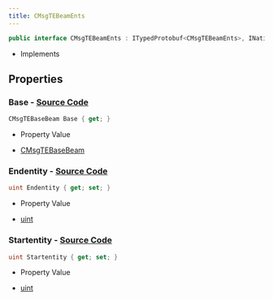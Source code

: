 ```yaml
---
title: CMsgTEBeamEnts
---
```


```csharp
public interface CMsgTEBeamEnts : ITypedProtobuf<CMsgTEBeamEnts>, INativeHandle, INetMessage<CMsgTEBeamEnts>, IDisposable
```

- Implements

## Properties

### **Base** - [Source Code](https://github.com/swiftly-solution/swiftlys2/blob/main/managed/src/SwiftlyS2.Generated/Protobufs/Interfaces/CMsgTEBeamEnts.cs#L18)

```csharp
CMsgTEBaseBeam Base { get; }
```

- Property Value

- [CMsgTEBaseBeam](/docs/api/shared/protobufdefinitions/cmsgtebasebeam)

### **Endentity** - [Source Code](https://github.com/swiftly-solution/swiftlys2/blob/main/managed/src/SwiftlyS2.Generated/Protobufs/Interfaces/CMsgTEBeamEnts.cs#L24)

```csharp
uint Endentity { get; set; }
```

- Property Value

- [uint](https://learn.microsoft.com/dotnet/api/system.uint32)

### **Startentity** - [Source Code](https://github.com/swiftly-solution/swiftlys2/blob/main/managed/src/SwiftlyS2.Generated/Protobufs/Interfaces/CMsgTEBeamEnts.cs#L21)

```csharp
uint Startentity { get; set; }
```

- Property Value

- [uint](https://learn.microsoft.com/dotnet/api/system.uint32)

